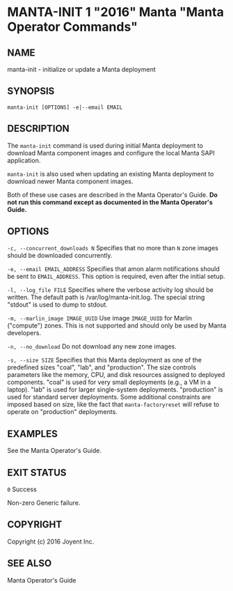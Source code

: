 # MANTA-INIT 1 "2016" Manta "Manta Operator Commands"

## NAME

manta-init - initialize or update a Manta deployment


## SYNOPSIS

`manta-init [OPTIONS] -e|--email EMAIL`


## DESCRIPTION

The `manta-init` command is used during initial Manta deployment to download
Manta component images and configure the local Manta SAPI application.

`manta-init` is also used when updating an existing Manta deployment to download
newer Manta component images.

Both of these use cases are described in the Manta Operator's Guide.  **Do not
run this command except as documented in the Manta Operator's Guide.**


## OPTIONS

`-c, --concurrent_downloads N`
  Specifies that no more than `N` zone images should be downloaded
  concurrently.

`-e, --email EMAIL_ADDRESS`
  Specifies that amon alarm notifications should be sent to `EMAIL_ADDRESS`.
  This option is required, even after the initial setup.

`-l, --log_file FILE`
  Specifies where the verbose activity log should be written.  The default path
  is /var/log/manta-init.log.  The special string "stdout" is used to dump to
  stdout.

`-m, --marlin_image IMAGE_UUID`
  Use image `IMAGE_UUID` for Marlin ("compute") zones.  This is not supported
  and should only be used by Manta developers.

`-n, --no_download`
  Do not download any new zone images.

`-s, --size SIZE`
  Specifies that this Manta deployment as one of the predefined sizes "coal",
  "lab", and "production".  The size controls parameters like the memory, CPU,
  and disk resources assigned to deployed components.  "coal" is used for very
  small deployments (e.g., a VM in a laptop).  "lab" is used for larger
  single-system deployments.  "production" is used for standard server
  deployments.  Some additional constraints are imposed based on size, like the
  fact that `manta-factoryreset` will refuse to operate on "production"
  deployments.


## EXAMPLES

See the Manta Operator's Guide.


## EXIT STATUS

`0`
  Success

Non-zero
  Generic failure.


## COPYRIGHT

Copyright (c) 2016 Joyent Inc.

## SEE ALSO

Manta Operator's Guide
